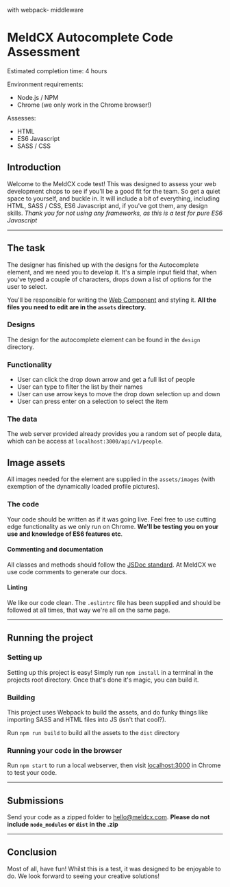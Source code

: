 with webpack- middleware  



# MeldCX Autocomplete Code Assessment

Estimated completion time: 4 hours

Environment requirements:
- Node.js / NPM
- Chrome (we only work in the Chrome browser!)

Assesses:
- HTML
- ES6 Javascript
- SASS / CSS


## Introduction
Welcome to the MeldCX code test! This was designed to assess your web
development chops to see if you'll be a good fit for the team. So get a quiet
space to yourself, and buckle in. It will include a bit of everything, including
HTML, SASS / CSS, ES6 Javascript and, if you've got them, any design skills.
*Thank you for not using any frameworks, as this is a test for pure ES6
Javascript*


---


## The task
The designer has finished up with the designs for the Autocomplete element, and
we need you to develop it. It's a simple input field that, when you've typed a
couple of characters, drops down a list of options for the user to select.

You'll be responsible for writing the [Web Component](https://developer.mozilla.org/en-US/docs/Web/Web_Components/Custom_Elements)
and styling it. **All the files you need to edit are in the `assets` directory.**


### Designs
The design for the autocomplete element can be found in the `design` directory.


### Functionality
- User can click the drop down arrow and get a full list of people
- User can type to filter the list by their names
- User can use arrow keys to move the drop down selection up and down
- User can press enter on a selection to select the item


### The data
The web server provided already provides you a random set of people data, which
can be access at `localhost:3000/api/v1/people`.


## Image assets
All images needed for the element are supplied in the `assets/images` (with
exemption of the dynamically loaded profile pictures).


### The code
Your code should be written as if it was going live. Feel free to use cutting
edge functionality as we only run on Chrome. **We'll be testing you on your use
and knowledge of ES6 features etc**.

#### Commenting and documentation
All classes and methods should follow the [JSDoc standard](usejsdoc.org). At
MeldCX we use code comments to generate our docs.

#### Linting
We like our code clean. The `.eslintrc` file has been supplied and should be
followed at all times, that way we're all on the same page.


---


## Running the project

### Setting up
Setting up this project is easy! Simply run `npm install` in a terminal in the
projects root directory. Once that's done it's magic, you can build it.


### Building
This project uses Webpack to build the assets, and do funky things like
importing SASS and HTML files into JS (isn't that cool?).

Run `npm run build` to build all the assets to the `dist` directory


### Running your code in the browser
Run `npm start` to run a local webserver, then visit
[localhost:3000](http://localhost:3000) in Chrome to test your code.


---


## Submissions
Send your code as a zipped folder to hello@meldcx.com. **Please do not include
`node_modules` or `dist` in the .zip**

---


## Conclusion
Most of all, have fun! Whilst this is a test, it was designed to be enjoyable
to do. We look forward to seeing your creative solutions!
